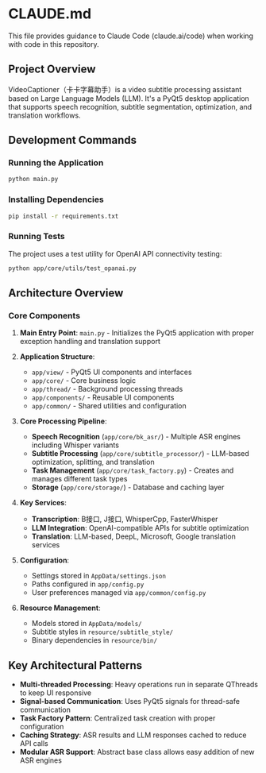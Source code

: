 # CLAUDE.md

This file provides guidance to Claude Code (claude.ai/code) when working with code in this repository.

## Project Overview

VideoCaptioner（卡卡字幕助手）is a video subtitle processing assistant based on Large Language Models (LLM). It's a PyQt5 desktop application that supports speech recognition, subtitle segmentation, optimization, and translation workflows.

## Development Commands

### Running the Application

```bash
python main.py
```

### Installing Dependencies

```bash
pip install -r requirements.txt
```

### Running Tests

The project uses a test utility for OpenAI API connectivity testing:

```bash
python app/core/utils/test_opanai.py
```

## Architecture Overview

### Core Components

1. **Main Entry Point**: `main.py` - Initializes the PyQt5 application with proper exception handling and translation support

2. **Application Structure**:
   - `app/view/` - PyQt5 UI components and interfaces
   - `app/core/` - Core business logic
   - `app/thread/` - Background processing threads
   - `app/components/` - Reusable UI components
   - `app/common/` - Shared utilities and configuration

3. **Core Processing Pipeline**:
   - **Speech Recognition** (`app/core/bk_asr/`) - Multiple ASR engines including Whisper variants
   - **Subtitle Processing** (`app/core/subtitle_processor/`) - LLM-based optimization, splitting, and translation
   - **Task Management** (`app/core/task_factory.py`) - Creates and manages different task types
   - **Storage** (`app/core/storage/`) - Database and caching layer

4. **Key Services**:
   - **Transcription**: B接口, J接口, WhisperCpp, FasterWhisper
   - **LLM Integration**: OpenAI-compatible APIs for subtitle optimization
   - **Translation**: LLM-based, DeepL, Microsoft, Google translation services

5. **Configuration**:
   - Settings stored in `AppData/settings.json`
   - Paths configured in `app/config.py`
   - User preferences managed via `app/common/config.py`

6. **Resource Management**:
   - Models stored in `AppData/models/`
   - Subtitle styles in `resource/subtitle_style/`
   - Binary dependencies in `resource/bin/`

## Key Architectural Patterns

- **Multi-threaded Processing**: Heavy operations run in separate QThreads to keep UI responsive
- **Signal-based Communication**: Uses PyQt5 signals for thread-safe communication
- **Task Factory Pattern**: Centralized task creation with proper configuration
- **Caching Strategy**: ASR results and LLM responses cached to reduce API calls
- **Modular ASR Support**: Abstract base class allows easy addition of new ASR engines
